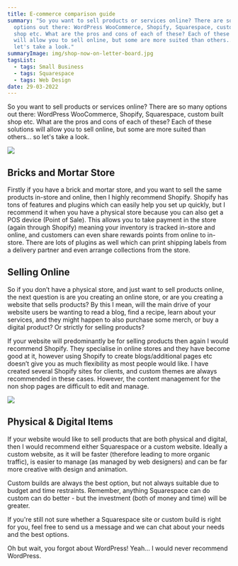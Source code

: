 ```yaml
---
title: E-commerce comparison guide
summary: "So you want to sell products or services online? There are so many
  options out there: WordPress WooCommerce, Shopify, Squarespace, custom built
  shop etc. What are the pros and cons of each of these? Each of these solutions
  will allow you to sell online, but some are more suited than others... so
  let's take a look."
summaryImage: img/shop-now-on-letter-board.jpg
tagsList:
  - tags: Small Business
  - tags: Squarespace
  - tags: Web Design
date: 29-03-2022
---
```

So you want to sell products or services online? There are so many options out there: WordPress WooCommerce, Shopify, Squarespace, custom built shop etc. What are the pros and cons of each of these? Each of these solutions will allow you to sell online, but some are more suited than others... so let's take a look.



![](img/shopper-in-clothing-store-browsing-merchandise.jpg)

## Bricks and Mortar Store

Firstly if you have a brick and mortar store, and you want to sell the same products in-store and online, then I highly recommend Shopify. Shopify has tons of features and plugins which can easily help you set up quickly, but I recommend it when you have a physical store because you can also get a POS device (Point of Sale). This allows you to take payment in the store (again through Shopify) meaning your inventory is tracked in-store and online, and customers can even share rewards points from online to in-store. There are lots of plugins as well which can print shipping labels from a delivery partner and even arrange collections from the store.

## Selling Online

So if you don’t have a physical store, and just want to sell products online, the next question is are you creating an online store, or are you creating a website that sells products? By this I mean, will the main drive of your website users be wanting to read a blog, find a recipe, learn about your services, and they might happen to also purchase some merch, or buy a digital product? Or strictly for selling products?

If your website will predominantly be for selling products then again I would recommend Shopify. They specialise in online stores and they have become good at it, however using Shopify to create blogs/additional pages etc doesn’t give you as much flexibility as most people would like. I have created several Shopify sites for clients, and custom themes are always recommended in these cases. However, the content management for the non shop pages are difficult to edit and manage.



![](img/free-shipping-on-digital-product.jpg)

## Physical & Digital Items

If your website would like to sell products that are both physical and digital, then I would recommend either Squarespace or a custom website. Ideally a custom website, as it will be faster (therefore leading to more organic traffic), is easier to manage (as managed by web designers) and can be far more creative with design and animation.

Custom builds are always the best option, but not always suitable due to budget and time restraints. Remember, anything Squarespace can do custom can do better - but the investment (both of money and time) will be greater.

If you're still not sure whether a Squarespace site or custom build is right for you, feel free to send us a message and we can chat about your needs and the best options.

Oh but wait, you forgot about WordPress! Yeah... I would never recommend WordPress.